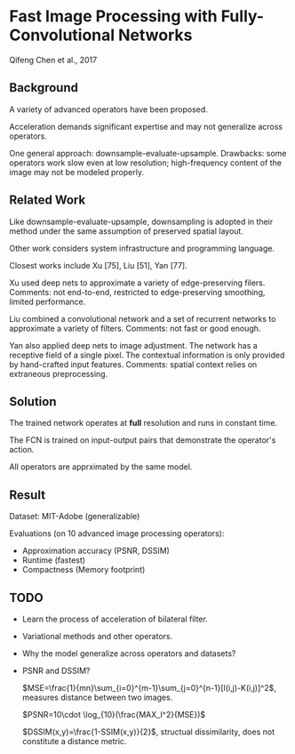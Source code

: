 # Fast Image Processing with Fully-Convolutional Networks

Qifeng Chen et al., 2017

## Background

A variety of advanced operators have been proposed.

Acceleration demands significant expertise and may not generalize across operators.

One general approach: downsample-evaluate-upsample. Drawbacks: some operators work slow even at low resolution; high-frequency content of the image may not be modeled properly.

## Related Work

Like downsample-evaluate-upsample, downsampling is adopted in their method under the same assumption of preserved spatial layout.

Other work considers system infrastructure and programming language.

Closest works include Xu [75], Liu [51], Yan [77].

Xu used deep nets to approximate a variety of edge-preserving filers.
Comments: not end-to-end, restricted to edge-preserving smoothing, limited performance.

Liu combined a convolutional network and a set of recurrent networks to approximate a variety of filters.
Comments: not fast or good enough.

Yan also applied deep nets to image adjustment. The network has a receptive field of a single pixel. The contextual information is only provided by hand-crafted input features.
Comments: spatial context relies on extraneous preprocessing.

## Solution

The trained network operates at **full** resolution and runs in constant time.

The FCN is trained on input-output pairs that demonstrate the operator's action.

All operators are apprximated by the same model.

## Result

Dataset: MIT-Adobe (generalizable)

Evaluations (on 10 advanced image processing operators):
* Approximation accuracy (PSNR, DSSIM)
* Runtime (fastest)
* Compactness (Memory footprint)

## TODO
* Learn the process of acceleration of bilateral filter.
* Variational methods and other operators.
* Why the model generalize across operators and datasets?
* PSNR and DSSIM?

  $MSE=\frac{1}{mn}\sum_{i=0}^{m-1}\sum_{j=0}^{n-1}[I(i,j)-K(i,j)]^2$, measures distance between two images.

  $PSNR=10\cdot \log_{10}(\frac{MAX_I^2}{MSE})$

  $DSSIM(x,y)=\frac{1-SSIM(x,y)}{2}$, structual dissimilarity, does not constitute a distance metric.